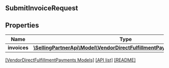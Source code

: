 ## SubmitInvoiceRequest

## Properties

Name | Type | Description | Notes
------------ | ------------- | ------------- | -------------
**invoices** | [**\SellingPartnerApi\Model\VendorDirectFulfillmentPayments\InvoiceDetail[]**](InvoiceDetail.md) |  | [optional]

[[VendorDirectFulfillmentPayments Models]](../) [[API list]](../../Api) [[README]](../../../README.md)
